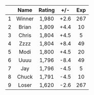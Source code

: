 | |Name|Rating|+/-|Exp|
|-|:--:|:----:|:-:|:-:|
|1|Winner|1,980|+2.6|267|
|2|Brian|1,809|+4.4|10|
|3|Chris|1,804|+4.5|5|
|4|Zzzz|1,804|+8.4|49|
|5|Modi|1,800|+4.5|20|
|6|Uuuu|1,796|-8.4|49|
|7|Jay|1,796|-4.5|5|
|8|Chuck|1,791|-4.5|10|
|9|Loser|1,620|-2.6|267|
